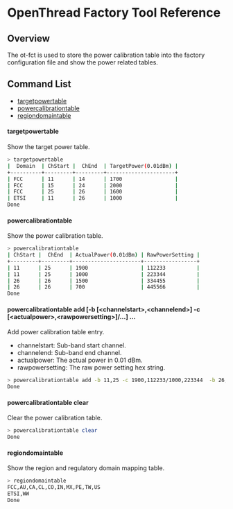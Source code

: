# OpenThread Factory Tool Reference

## Overview

The ot-fct is used to store the power calibration table into the factory configuration file and show the power related tables.

## Command List

- [targetpowertable](#targetpowertable)
- [powercalibrationtable](#powercalibrationtable)
- [regiondomaintable](#regiondomaintable)

#### targetpowertable

Show the target power table.

```bash
> targetpowertable
|  Domain  | ChStart |  ChEnd  | TargetPower(0.01dBm) |
+----------+---------+---------+----------------------+
| FCC      | 11      | 14      | 1700                 |
| FCC      | 15      | 24      | 2000                 |
| FCC      | 25      | 26      | 1600                 |
| ETSI     | 11      | 26      | 1000                 |
Done
```

#### powercalibrationtable

Show the power calibration table.

```bash
> powercalibrationtable
| ChStart |  ChEnd  | ActualPower(0.01dBm) | RawPowerSetting |
+---------+---------+----------------------+-----------------+
| 11      | 25      | 1900                 | 112233          |
| 11      | 25      | 1000                 | 223344          |
| 26      | 26      | 1500                 | 334455          |
| 26      | 26      | 700                  | 445566          |
Done
```

#### powercalibrationtable add [-b [\<channelstart\>,\<channelend\>] -c [\<actualpower\>,\<rawpowersetting\>]/...] ...

Add power calibration table entry.

- channelstart: Sub-band start channel.
- channelend: Sub-band end channel.
- actualpower: The actual power in 0.01 dBm.
- rawpowersetting: The raw power setting hex string.

```bash
> powercalibrationtable add -b 11,25 -c 1900,112233/1000,223344  -b 26,26 -c 1500,334455/700,445566
Done
```

#### powercalibrationtable clear

Clear the power calibration table.

```bash
> powercalibrationtable clear
Done
```

#### regiondomaintable

Show the region and regulatory domain mapping table.

```bash
> regiondomaintable
FCC,AU,CA,CL,CO,IN,MX,PE,TW,US
ETSI,WW
Done
```
